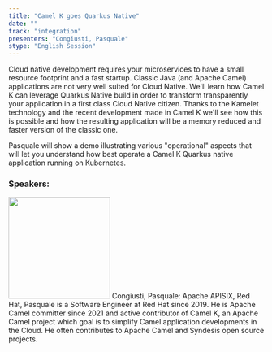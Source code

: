 ```yaml
---
title: "Camel K goes Quarkus Native"
date: "" 
track: "integration"
presenters: "Congiusti, Pasquale"
stype: "English Session"
---
```

Cloud native development requires your microservices to have a small resource footprint and a fast startup. Classic Java (and Apache Camel) applications are not very well suited for Cloud Native. We'll learn how Camel K can leverage Quarkus Native build in order to transform transparently your application in a first class Cloud Native citizen. Thanks to the Kamelet technology and the recent development made in Camel K we'll see how this is possible and how the resulting application will be a memory reduced and faster version of the classic one.

Pasquale will show a demo illustrating various "operational" aspects that will let you understand how best operate a Camel K Quarkus native application running on Kubernetes.
 ### Speakers: 
 <img src="images/speaker/1137.png" width="200" />
 Congiusti, Pasquale: Apache APISIX, Red Hat, Pasquale is a Software Engineer at Red Hat since 2019. He is Apache Camel committer since 2021 and active contributor of Camel K, an Apache Camel project which goal is to simplify Camel application developments in the Cloud. He often contributes to Apache Camel and Syndesis open source projects.
 
